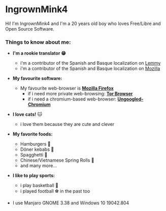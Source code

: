 # IngrownMink4
Hi! I'm IngrownMink4 and I'm a 20 years old boy who loves Free/Libre and Open Source Software.

### Things to know about me:
* **I'm a rookie translator 😁**
  * i'm a contributor of the Spanish and Basque localization on [Lemmy](https://github.com/LemmyNet/lemmy)
  * i'm a contributor of the Spanish and Basque localization on [Mozilla](https://github.com/mozilla)
* **My favourite software:**
  *  My favourite web-browser is **[Mozilla Firefox](https://mozilla.org/firefox/new)**
     + if i need more private web-browsing: **[Tor Browser](https://torproject.org/download)**
     + if i need a chromium-based web-browser: **[Ungoogled-Chromium](https://ungoogled-software.github.io/)**
  
* **I love cats!** 🐱
  * i love them because they are cute and clever 
* **My favorite foods:**
  * Hamburgers 🍔
  * Döner kebabs 🥙
  * Spagghetti 🍝
  * Chinese/Vietnamese Spring Rolls 🥢
  * and many more... 
* **I like to play sports:**
  * i play basketball 🏀
  * i played football ⚽ in the past too
* I use Manjaro GNOME 3.38 and Windows 10 19042.804
